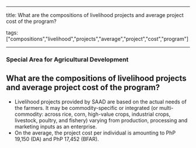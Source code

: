 
---

title: What are the compositions of livelihood projects and average project cost of the program?

tags: ["compositions","livelihood","projects","average","project","cost","program"]

---

### Special Area for Agricultural Development

## What are the compositions of livelihood projects and average project cost of the program?


 - Livelihood projects provided by SAAD are based on the actual needs of the farmers. It may be commodity-specific or integrated (or multi-commodity: across rice, corn, high-value crops, industrial crops, livestock, poultry, and fishery) varying from production, processing and marketing inputs as an enterprise. 
 - On the average, the project cost per individual is amounting to PhP 19,150 (DA) and PhP 17,452 (BFAR).
